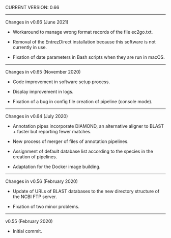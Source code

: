 CURRENT VERSION: 0.66

********************************************************************************

Changes in v0.66 (June 2021)

* Workaround to manage wrong format records of the file ec2go.txt.

* Removal of the EntrezDirect installation because this software is not currently in use.

* Fixation of date parameters in Bash scripts when they are run in macOS.

********************************************************************************

Changes in v0.65 (November 2020)

* Code improvement in software setup process.

* Display improvement in logs.

* Fixation of a bug in config file creation of pipeline (console mode).

********************************************************************************

Changes in v0.64 (July 2020)

* Annotation pipes incorporate DIAMOND, an alternative aligner to BLAST + faster but
reporting fewer matches.

* New process of merger of files of annotation pipelines.

* Assignment of default database list according to the species in the creation of pipelines.

* Adaptation for the Docker image building.

********************************************************************************

Changes in v0.56 (February 2020)

* Update of URLs of BLAST databases to the new directory structure of the NCBI FTP server.

* Fixation of two minor problems.

********************************************************************************

v0.55 (February 2020)

* Initial commit.
